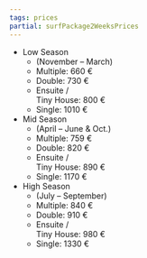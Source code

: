 ```yaml
---
tags: prices
partial: surfPackage2WeeksPrices
---
```


- Low Season
  - (November – March)
  - Multiple: 660 €
  - Double: 730 €
  - Ensuite /<br/>Tiny House: 800 €
  - Single: 1010 €
- Mid Season
  - (April – June & Oct.)
  - Multiple: 759 €
  - Double: 820 €
  - Ensuite /<br/>Tiny House: 890 €
  - Single: 1170 €
- High Season
  - (July – September)
  - Multiple: 840 €
  - Double: 910 €
  - Ensuite /<br/>Tiny House: 980 €
  - Single: 1330 €
